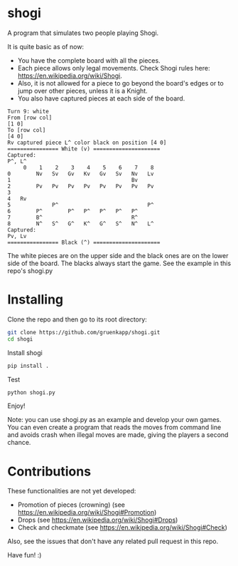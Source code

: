 # shogi
A program that simulates two people playing Shogi.

It is quite basic as of now:
* You have the complete board with all the pieces. 
* Each piece allows only legal movements. Check Shogi rules here: https://en.wikipedia.org/wiki/Shogi. 
* Also, it is not allowed for a piece to go beyond the board's edges or to jump over other pieces, unless it is a Knight.
* You also have captured pieces at each side of the board.

```
Turn 9: white
From [row col]
[1 0]
To [row col]
[4 0]
Rv captured piece L^ color black on position [4 0]
================ White (v) =====================
Captured:
P^, L^
     0    1    2    3    4    5    6    7    8
0        Nv   Sv   Gv   Kv   Gv   Sv   Nv   Lv
1                                      Bv     
2        Pv   Pv   Pv   Pv   Pv   Pv   Pv   Pv
3                                             
4   Rv                                        
5             P^                            P^
6        P^        P^   P^   P^   P^   P^     
7        B^                            R^     
8        N^   S^   G^   K^   G^   S^   N^   L^
Captured:
Pv, Lv
================ Black (^) =====================
```

The white pieces are on the upper side and the black ones are on the lower side of the board.
The blacks always start the game. See the example in this repo's shogi.py

# Installing
Clone the repo and then go to its root directory:

```sh
git clone https://github.com/gruenkapp/shogi.git
cd shogi
```

Install shogi
```sh
pip install .
```

Test
```sh
python shogi.py
```

Enjoy!

Note: you can use shogi.py as an example and develop your own games.
You can even create a program that reads the moves from command line and avoids crash when illegal moves are made, giving the players a second chance.

# Contributions
These functionalities are not yet developed:
* Promotion of pieces (crowning) (see https://en.wikipedia.org/wiki/Shogi#Promotion)
* Drops (see https://en.wikipedia.org/wiki/Shogi#Drops)
* Check and checkmate (see https://en.wikipedia.org/wiki/Shogi#Check)

Also, see the issues that don't have any related pull request in this repo.

Have fun! :)
